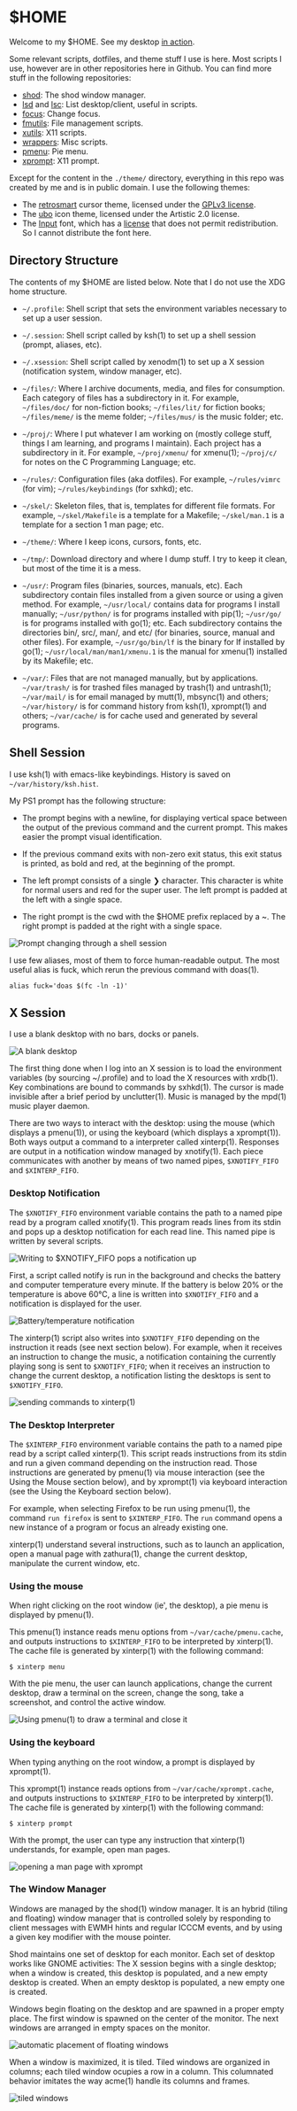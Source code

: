 # $HOME

Welcome to my $HOME.
See my desktop [in action](https://user-images.githubusercontent.com/63266536/108628904-10951e80-743c-11eb-9628-b502ee6e02c7.mp4).

Some relevant scripts, dotfiles, and theme stuff I use is here.
Most scripts I use, however are in other repositories here in Github.
You can find more stuff in the following repositories:

* [shod](https://github.com/phillbush/shod): The shod window manager.
* [lsd](https://github.com/phillbush/lsd) and
  [lsc](https://github.com/phillbush/lsc): List desktop/client, useful in scripts.
* [focus](https://github.com/phillbush/focus): Change focus.
* [fmutils](https://github.com/phillbush/fmutils): File management scripts.
* [xutils](https://github.com/phillbush/xutils): X11 scripts.
* [wrappers](https://github.com/phillbush/wrappers): Misc scripts.
* [pmenu](https://github.com/phillbush/pmenu): Pie menu.
* [xprompt](https://github.com/phillbush/xprompt): X11 prompt.

Except for the content in the `./theme/` directory,
everything in this repo was created by me and is in public domain.
I use the following themes:

* The [retrosmart](https://github.com/mdomlop/retrosmart-x11-cursors)
  cursor theme, licensed under the
  [GPLv3 license](https://github.com/mdomlop/retrosmart-x11-cursors/blob/master/LICENSE).
* The [ubo](http://pen-art.ru/icons-ubo-ru.html)
  icon theme, licensed under the Artistic 2.0 license.
* The [Input](https://input.fontbureau.com/)
  font, which has a [license](https://input.fontbureau.com/license/) that does
  not permit redistribution.  So I cannot distribute the font here.

## Directory Structure

The contents of my $HOME are listed below.
Note that I do not use the XDG home structure.

* `~/.profile`:
  Shell script that sets the environment variables necessary to set up a user session.

* `~/.session`:
  Shell script called by ksh(1) to set up a shell session
  (prompt, aliases, etc).

* `~/.xsession`:
  Shell script called by xenodm(1) to set up a X session
  (notification system, window manager, etc).

* `~/files/`:
  Where I archive documents, media, and files for consumption.
  Each category of files has a subdirectory in it.
  For example, `~/files/doc/` for non-fiction books;
  `~/files/lit/` for fiction books;
  `~/files/meme/` is the meme folder;
  `~/files/mus/` is the music folder; etc.

* `~/proj/`:
  Where I put whatever I am working on
  (mostly college stuff, things I am learning, and programs I maintain).
  Each project has a subdirectory in it.
  For example, `~/proj/xmenu/` for xmenu(1);
  `~/proj/c/` for notes on the C Programming Language; etc.

* `~/rules/`:
  Configuration files (aka dotfiles).
  For example, `~/rules/vimrc` (for vim);
  `~/rules/keybindings` (for sxhkd); etc.

* `~/skel/`:
  Skeleton files, that is, templates for different file formats.
  For example, `~/skel/Makefile` is a template for a Makefile;
  `~/skel/man.1` is a template for a section 1 man page; etc.

* `~/theme/`:
  Where I keep icons, cursors, fonts, etc.

* `~/tmp/`:
  Download directory and where I dump stuff.
  I try to keep it clean, but most of the time it is a mess.

* `~/usr/`:
  Program files (binaries, sources, manuals, etc).
  Each subdirectory contain files installed from a given source or using a given method.
  For example, `~/usr/local/` contains data for programs I install manually;
  `~/usr/python/` is for programs installed with pip(1);
  `~/usr/go/` is for programs installed with go(1); etc.
  Each subdirectory contains the directories bin/, src/, man/, and etc/
  (for binaries, source, manual and other files).
  For example, `~/usr/go/bin/lf` is the binary for lf installed by go(1);
  `~/usr/local/man/man1/xmenu.1` is the manual for xmenu(1) installed by its Makefile; etc.

* `~/var/`:
  Files that are not managed manually, but by applications.
  `~/var/trash/` is for trashed files managed by trash(1) and untrash(1);
  `~/var/mail/` is for email managed by mutt(1), mbsync(1) and others;
  `~/var/history/` is for command history from ksh(1), xprompt(1) and others;
  `~/var/cache/` is for cache used and generated by several programs.


## Shell Session

I use ksh(1) with emacs-like keybindings.  History is saved on
`~/var/history/ksh.hist`.

My PS1 prompt has the following structure:

* The prompt begins with a newline, for displaying vertical space
  between the output of the previous command and the current prompt.
  This makes easier the prompt visual identification.

* If the previous command exits with non-zero exit status, this exit
  status is printed, as bold and red, at the beginning of the prompt.

* The left prompt consists of a single ❯ character.  This character is
  white for normal users and red for the super user.  The left prompt
  is padded at the left with a single space.

* The right prompt is the cwd with the $HOME prefix replaced by a ~.
  The right prompt is padded at the right with a single space.

![Prompt changing through a shell session](https://user-images.githubusercontent.com/63266536/107708355-422f1c80-6cbb-11eb-9ed5-ab93aa8a82e2.gif)

I use few aliases, most of them to force human-readable output.  The
most useful alias is fuck, which rerun the previous command with
doas(1).

	alias fuck='doas $(fc -ln -1)'

## X Session

I use a blank desktop with no bars, docks or panels.

![A blank desktop](https://user-images.githubusercontent.com/63266536/107708689-d13c3480-6cbb-11eb-8c2e-c0250cc56d93.png)

The first thing done when I log into an X session is to load the
environment variables (by sourcing ~/.profile) and to load the X
resources with xrdb(1).  Key combinations are bound to commands by
sxhkd(1).  The cursor is made invisible after a brief period by
unclutter(1).  Music is managed by the mpd(1) music player daemon.

There are two ways to interact with the desktop: using the mouse
(which displays a pmenu(1)), or using the keyboard (which displays a
xprompt(1)).  Both ways output a command to a interpreter called
xinterp(1).  Responses are output in a notification window managed by
xnotify(1).  Each piece communicates with another by means of two named
pipes, `$XNOTIFY_FIFO` and `$XINTERP_FIFO`.

### Desktop Notification

The `$XNOTIFY_FIFO` environment variable contains the path to a named
pipe read by a program called xnotify(1).  This program reads lines
from its stdin and pops up a desktop notification for each read line.
This named pipe is written by several scripts.

![Writing to `$XNOTIFY_FIFO` pops a notification up](https://user-images.githubusercontent.com/63266536/107712835-fa5fc380-6cc1-11eb-9b6f-d1a429494485.gif)

First, a script called notify is run in the background and checks the
battery and computer temperature every minute.  If the battery is below
20% or the temperature is above 60°C, a line is written into
`$XNOTIFY_FIFO` and a notification is displayed for the user.

![Battery/temperature notification](https://user-images.githubusercontent.com/63266536/107713079-6a6e4980-6cc2-11eb-8d73-ba9aac3809fb.gif)

The xinterp(1) script also writes into `$XNOTIFY_FIFO` depending on the
instruction it reads (see next section below).  For example, when it
receives an instruction to change the music, a notification containing
the currently playing song is sent to `$XNOTIFY_FIFO`; when it receives
an instruction to change the current desktop, a notification listing
the desktops is sent to `$XNOTIFY_FIFO`.

![sending commands to xinterp(1)](https://user-images.githubusercontent.com/63266536/107713824-f5037880-6cc3-11eb-86ec-72af1f4c96da.gif)

### The Desktop Interpreter

The `$XINTERP_FIFO` environment variable contains the path to a named
pipe read by a script called xinterp(1).  This script reads
instructions from its stdin and run a given command depending on the
instruction read.  Those instructions are generated by pmenu(1) via
mouse interaction (see the Using the Mouse section below), and by
xprompt(1) via keyboard interaction (see the Using the Keyboard section
below).

For example, when selecting Firefox to be run using pmenu(1), the
command `run firefox` is sent to `$XINTERP_FIFO`.  The `run` command opens
a new instance of a program or focus an already existing one.

xinterp(1) understand several instructions, such as to launch an
application, open a manual page with zathura(1), change the current
desktop, manipulate the current window, etc.

### Using the mouse

When right clicking on the root window (ie', the desktop), a pie menu
is displayed by pmenu(1).

This pmenu(1) instance reads menu options from `~/var/cache/pmenu.cache`,
and outputs instructions to `$XINTERP_FIFO` to be interpreted by
xinterp(1).  The cache file is generated by xinterp(1) with the
following command:

	$ xinterp menu

With the pie menu, the user can launch applications, change the current
desktop, draw a terminal on the screen, change the song, take a
screenshot, and control the active window.

![Using pmenu(1) to draw a terminal and close it](https://user-images.githubusercontent.com/63266536/107714261-df428300-6cc4-11eb-9221-1acfe8a4f383.gif)

### Using the keyboard

When typing anything on the root window, a prompt is displayed by
xprompt(1).

This xprompt(1) instance reads options from `~/var/cache/xprompt.cache`,
and outputs instructions to `$XINTERP_FIFO` to be interpreted by
xinterp(1).  The cache file is generated by xinterp(1) with the
following command:

	$ xinterp prompt

With the prompt, the user can type any instruction that xinterp(1)
understands, for example, open man pages.

![opening a man page with xprompt](https://user-images.githubusercontent.com/63266536/107714641-8e7f5a00-6cc5-11eb-9720-de72889b860d.gif)

### The Window Manager

Windows are managed by the shod(1) window manager.  It is an hybrid
(tiling and floating) window manager that is controlled solely by
responding to client messages with EWMH hints and regular ICCCM events,
and by using a given key modifier with the mouse pointer.

Shod maintains one set of desktop for each monitor.  Each set of
desktop works like GNOME activities: The X session begins with a single
desktop; when a window is created, this desktop is populated, and a new
empty desktop is created.  When an empty desktop is populated, a new
empty one is created.

Windows begin floating on the desktop and are spawned in a proper empty
place.  The first window is spawned on the center of the monitor.  The
next windows are arranged in empty spaces on the monitor.

![automatic placement of floating windows](https://user-images.githubusercontent.com/63266536/107714967-27ae7080-6cc6-11eb-8ef8-3f98ef0989cf.gif)

When a window is maximized, it is tiled.  Tiled windows are organized
in columns; each tiled window ocupies a row in a column.  This
columnated behavior imitates the way acme(1) handle its columns and
frames.

![tiled windows](https://user-images.githubusercontent.com/63266536/107715163-92f84280-6cc6-11eb-8153-5b3c398ba156.png)
